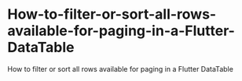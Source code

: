 # How-to-filter-or-sort-all-rows-available-for-paging-in-a-Flutter-DataTable
How to filter or sort all rows available for paging in a Flutter DataTable
